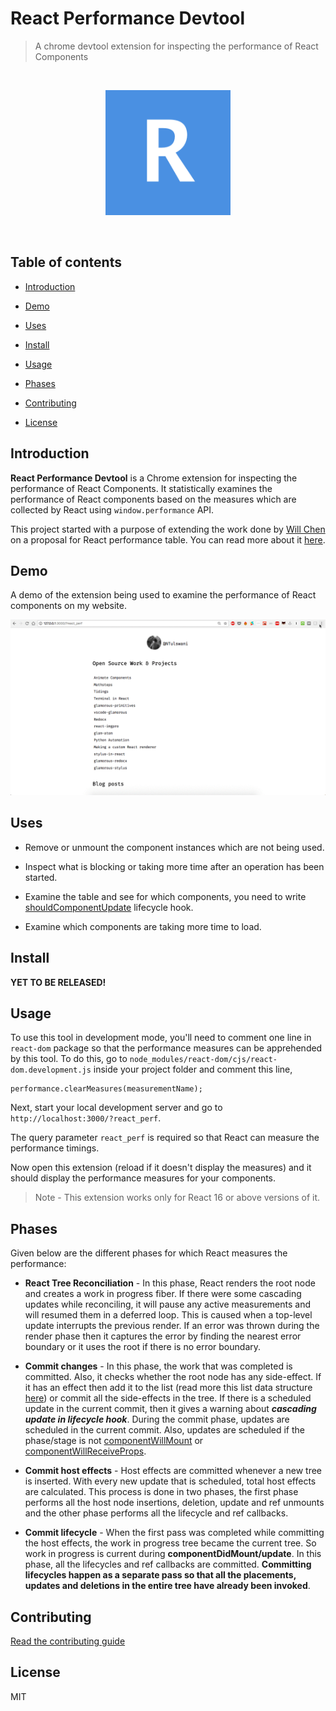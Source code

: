 # React Performance Devtool

> A chrome devtool extension for inspecting the performance of React Components

<br/>

<p align="center">
  <img src="./RPLogo.png" height="200" width="200">
</p>

<br/>

## Table of contents

* [Introduction](#introduction)

* [Demo](#demo)

* [Uses](#uses)

* [Install](#install)

* [Usage](#usage)

* [Phases](#phases)

* [Contributing](#contributing)

* [License](#license)


## Introduction

**React Performance Devtool** is a Chrome extension for inspecting the performance of React Components. It statistically examines the performance of React components based on the measures which are collected by React using `window.performance` API.

This project started with a purpose of extending the work done by [Will Chen](https://github.com/wwwillchen) on a proposal for React performance table. You can read more about it [here](https://github.com/facebook/react-devtools/issues/801#issuecomment-350919145).

## Demo

A demo of the extension being used to examine the performance of React components on my website.

<p align="center">
  <img src="./Demo.gif">
</p>

## Uses

* Remove or unmount the component instances which are not being used.

* Inspect what is blocking or taking more time after an operation has been started.

* Examine the table and see for which components, you need to write [shouldComponentUpdate](https://reactjs.org/docs/react-component.html#shouldcomponentupdate) lifecycle hook.

* Examine which components are taking more time to load.

## Install

**YET TO BE RELEASED!**

## Usage

To use this tool in development mode, you'll need to comment one line in `react-dom` package so that the performance measures can be apprehended by this tool. To do this, go to `node_modules/react-dom/cjs/react-dom.development.js` inside your project folder and comment this line, 

```
performance.clearMeasures(measurementName);
```

Next, start your local development server and go to `http://localhost:3000/?react_perf`.

The query parameter `react_perf` is required so that React can measure the performance timings.

Now open this extension (reload if it doesn't display the measures) and it should display the performance measures for your components.

> Note - This extension works only for React 16 or above versions of it.  

## Phases

Given below are the different phases for which React measures the performance:

* **React Tree Reconciliation** - In this phase, React renders the root node and creates a work in progress fiber. If there were some cascading updates while reconciling, it will pause any active measurements and will resumed them in a deferred loop. This is caused when a top-level update interrupts the previous render. If an error was thrown during the render phase then it captures the error by finding the nearest error boundary or it uses the root if there is no error boundary.

* **Commit changes** - In this phase, the work that was completed is committed. Also, it checks whether the root node has any side-effect. If it has an effect then add it to the list (read more this list data structure [here](https://github.com/nitin42/Making-a-custom-React-renderer/blob/master/part-one.md)) or commit all the side-effects in the tree. If there is a scheduled update in the current commit, then it gives a warning about ***cascading update in lifecycle hook***. During the commit phase, updates are scheduled in the current commit. Also, updates are scheduled if the phase/stage is not [componentWillMount](https://reactjs.org/docs/react-component.html#componentwillmount) or [componentWillReceiveProps](https://reactjs.org/docs/react-component.html#componentwillreceiveprops).

* **Commit host effects** - Host effects are committed whenever a new tree is inserted. With every new update that is scheduled, total host effects are calculated. This process is done in two phases, the first phase performs all the host node insertions, deletion, update and ref unmounts and the other phase performs all the lifecycle and ref callbacks.

* **Commit lifecycle** - When the first pass was completed while committing the host effects, the work in progress tree became the current tree. So work in progress is current during **componentDidMount/update**. In this phase, all the lifecycles and ref callbacks are committed. **Committing lifecycles happen as a separate pass so that all the placements, updates and deletions in the entire tree have already been invoked**.


## Contributing

[Read the contributing guide](./CONTRIBUTING.md)

## License

MIT
